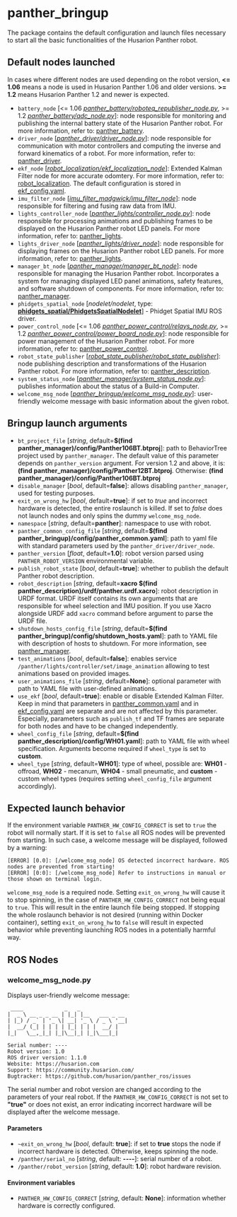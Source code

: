 # panther_bringup

The package contains the default configuration and launch files necessary to start all the basic functionalities of the Husarion Panther robot.

## Default nodes launched

In cases where different nodes are used depending on the robot version, **<= 1.06** means a node is used in Husarion Panther 1.06 and older versions. **>= 1.2** means Husarion Panther 1.2 and newer is expected.

- `battery_node` [<= 1.06 *[panther_battery/roboteq_republisher_node.py](../panther_battery/src/roboteq_republisher_node.py)*, >= 1.2 *[panther_battery/adc_node.py](../panther_battery/src/adc_node.py)*]: node responsible for monitoring and publishing the internal battery state of the Husarion Panther robot. For more information, refer to: [panther_battery](../panther_battery/README.md).
- `driver_node` [*[panther_driver/driver_node.py](../panther_driver/src/driver_node.py)*]: node responsible for communication with motor controllers and computing the inverse and forward kinematics of a robot. For more information, refer to: [panther_driver](../panther_driver/README.md).
- `ekf_node` [*[robot_localization/ekf_localization_node](https://github.com/cra-ros-pkg/robot_localization/blob/noetic-devel/src/ekf_localization_node.cpp)*]: Extended Kalman Filter node for more accurate odomtery. For more information, refer to: [robot_localization](https://github.com/cra-ros-pkg/robot_localization/tree/noetic-devel). The default configuration is stored in [ekf_config.yaml](./config/ekf_config.yaml).
- `imu_filter_node` [*[imu_filter_madgwick/imu_filter_node](https://github.com/CCNYRoboticsLab/imu_tools/blob/noetic/imu_filter_madgwick/src/imu_filter_node.cpp)*]: node responsible for filtering and fusing raw data from IMU.
- `lights_controller_node` [*[panther_lights/controller_node.py](../panther_lights/src/controller_node.py)*]: node responsible for processing animations and publishing frames to be displayed on the Husarion Panther robot LED panels. For more information, refer to: [panther_lights](../panther_lights/README.md).
- `lights_driver_node` [*[panther_lights/driver_node](../panther_lights/src/driver_node.cpp)*]: node responsible for displaying frames on the Husarion Panther robot LED panels. For more information, refer to: [panther_lights](../panther_lights/README.md).
- `manager_bt_node` [*[panther_manager/manager_bt_node](../panther_manager/src/manager_bt_node.cpp)*]: node responsible for managing the Husarion Panther robot. Incorporates a system for managing displayed LED panel animations, safety features, and software shutdown of components. For more information, refer to: [panther_manager](../panther_manager/README.md).
- `phidgets_spatial_node` [*nodelet/nodelet*, type: **[phidgets_spatial/PhidgetsSpatialNodelet](https://github.com/ros-drivers/phidgets_drivers/blob/noetic/phidgets_spatial/src/phidgets_spatial_nodelet.cpp)**] - Phidget Spatial IMU ROS driver.
- `power_control_node` [<= 1.06 *[panther_power_control/relays_node.py](../panther_power_control/src/relays_node.py)*, >= 1.2 *[panther_power_control/power_board_node.py](../panther_power_control/src/power_board_node.py)*]: node responsible for power management of the Husarion Panther robot. For more information, refer to: [panther_power_control](../panther_power_control/README.md).
- `robot_state_publisher` [*[robot_state_publisher/robot_state_publisher](https://github.com/ros/robot_state_publisher/blob/noetic-devel/src/robot_state_publisher_node.cpp)*]: node publishing description and transformations of the Husarion Panther robot. For more information, refer to: [panther_description](../panther_description/README.md).
- `system_status_node` [*[panther_manager/system_status_node.py](../panther_manager/src/system_status_node.py)*]: publishes information about the status of a Build-in Computer.
- `welcome_msg_node` [*[panther_bringup/welcome_msg_node.py](../panther_bringup/src/welcome_msg_node.py)*]: user-friendly welcome message with basic information about the given robot.

## Bringup launch arguments

- `bt_project_file` [*string*, default=**$(find panther_manager)/config/Panther106BT.btproj**]: path to BehaviorTree project used by `panther_manager`. The default value of this parameter depends on `panther_version` argument. For version 1.2 and above, it is: **(find panther_manager)/config/Panther12BT.btproj**. Otherwise: **(find panther_manager)/config/Panther106BT.btproj**
- `disable_manager` [*bool*, default=**false**]: allows disabling `panther_manager`, used for testing purposes.
- `exit_on_wrong_hw` [*bool*, default=**true**]: if set to *true* and incorrect hardware is detected, the entire roslaunch is killed. If set to *false* does not launch nodes and only spins the dummy `welcome_msg_node`.
- `namespace` [*string*, default=**panther**]: namespace to use with robot.
- `panther_common_config_file` [*string*, default=**$(find panther_bringup)/config/panther_common.yaml**]: path to yaml file with standard parameters used by the `panther_driver/driver_node`.
- `panther_version` [*float*, default=**1.0**]: robot version parsed using `PANTHER_ROBOT_VERSION` environmental variable.
- `publish_robot_state` [*bool*, default=**true**]: whether to publish the default Panther robot description.
- `robot_description` [*string*, default=**xacro $(find panther_description)/urdf/panther.urdf.xacro**]: robot description in URDF format. URDF itself contains its own arguments that are responsible for wheel selection and IMU position. If you use Xacro alongside URDF add `xacro` command before argument to parse the URDF file.
- `shutdown_hosts_config_file` [*string*, default=**$(find panther_bringup)/config/shutdown_hosts.yaml**]: path to YAML file with description of hosts to shutdown. For more information, see [panther_manager](../panther_manager/README.md).
- `test_animations` [*bool*, default=**false**]: enables service `/panther/lights/controller/set/image_animation` allowing to test animations based on provided images.
- `user_animations_file` [*string*, default=**None**]: optional parameter with path to YAML file with user-defined animations. 
- `use_ekf` [*bool*, default=**true**]: enable or disable Extended Kalman Filter. Keep in mind that parameters in [panther_common.yaml](./config/panther_common.yaml) and in [ekf_config.yaml](./config/ekf_config.yaml) are separate and are not affected by this parameter. Especially, parameters such as `publish_tf` and TF frames are separate for both nodes and have to be changed independently.
- `wheel_config_file` [*string*, default=**$(find panther_description)/config/WH01.yaml**]: path to YAML file with wheel specification. Arguments become required if `wheel_type` is set to **custom**.
- `wheel_type` [*string*, default=**WH01**]: type of wheel, possible are: **WH01** - offroad, **WH02** - mecanum, **WH04** - small pneumatic, and **custom** - custom wheel types (requires setting `wheel_config_file` argument accordingly).

## Expected launch behavior

If the environment variable `PANTHER_HW_CONFIG_CORRECT` is set to `true` the robot will normally start. If it is set to `false` all ROS nodes will be prevented from starting. In such case, a welcome message will be displayed, followed by a warning:
```
[ERROR] [0.0]: [/welcome_msg_node] OS detected incorrect hardware. ROS nodes are prevented from starting!
[ERROR] [0:0]: [/welcome_msg_node] Refer to instructions in manual or those shown on terminal login.
```
`welcome_msg_node` is a required node. Setting `exit_on_wrong_hw` will cause it to stop spinning, in the case of `PANTHER_HW_CONFIG_CORRECT` not being equal to `true`. This will result in the entire launch file being stopped. If stopping the whole roslaunch behavior is not desired (running within Docker container), setting `exit_on_wrong_hw` to `false` will result in expected behavior while preventing launching ROS nodes in a potentially harmful way. 

## ROS Nodes

### welcome_msg_node.py

Displays user-friendly welcome message:
```
 ____             _   _               
|  _ \ __ _ _ __ | |_| |__   ___ _ __ 
| |_) / _` | '_ \| __| '_ \ / _ \ '__|
|  __/ (_| | | | | |_| | | |  __/ |   
|_|   \__,_|_| |_|\__|_| |_|\___|_|   

Serial number: ----
Robot version: 1.0
ROS driver version: 1.1.0
Website: https://husarion.com
Support: https://community.husarion.com/
Bugtracker: https://github.com/husarion/panther_ros/issues
```
The serial number and robot version are changed according to the parameters of your real robot. If the `PANTHER_HW_CONFIG_CORRECT` is not set to **"true"** or does not exist, an error indicating incorrect hardware will be displayed after the welcome message.

#### Parameters

- `~exit_on_wrong_hw` [*bool*, default: **true**]: if set to **true** stops the node if incorrect hardware is detected. Otherwise, keeps spinning the node.
- `/panther/serial_no` [*string*, default: **----**]: serial number of a robot.
- `/panther/robot_version` [*string*, default: **1.0**]: robot hardware revision.

#### Environment variables

- `PANTHER_HW_CONFIG_CORRECT` [*string*, default: **None**]: information whether hardware is correctly configured.
